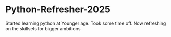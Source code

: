 # Python-Refresher-2025
Started learning python at Younger age. Took some time off. Now refreshing on the skillsets for bigger ambitions
